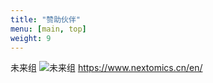 ```yaml
---
title: "赞助伙伴"
menu: [main, top]
weight: 9
---
```




未来组
![未来组](https://www.nextomics.cn/wp-content/uploads/2018/05/no-logo.png)
https://www.nextomics.cn/en/
